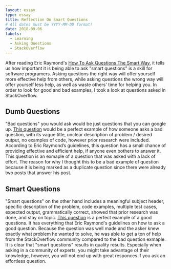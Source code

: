 ```yaml
---
layout: essay
type: essay
title: Reflection On Smart Questions
# All dates must be YYYY-MM-DD format!
date: 2018-09-06
labels:
  - Learning
  - Asking Questions
  - StackOverflow
---
```



After reading Eric Raymond's <a href="http://www.catb.org/esr/faqs/smart-questions.html">How To Ask Questions The Smart Way</a>, it tells us how important it is being able to ask "smart questions" is a skill for software programers. Asking questions the right way will offer yourself more effective help from others, while asking questions the wrong way will offer yourself less help, as well as waste others' time for helping you. In order to look for good and bad examples, I took a look at questions asked in StackOverflow.

<h2 id="dumb-questions">Dumb Questions</h2>

"Bad questions" you would ask would be just questions that you can google up. <a href="https://stackoverflow.com/questions/50642729/select-everything-after-a-certain-word-regular-expression?rq=1">This question</a> would be a perfect example of how someone asks a bad question, with its vague title, unclear description of problem / desired output, no examples of code, however prior research were included. According to Eric Raymond’s guidelines, this question has a small chance of providing effective and efficient help, if anyone even bothers to answer it. This question is an exmaple of a question that was asked with a lack of effort. The reason for why I thought this to be a bad example of question because it is being marked as a duplicate question since there were already two posts that answer his post.

<h2 id="smart-questions">Smart Questions</h2>

"Smart questions" on the other hand includes a meaningful subject header, specific description of the problem, code examples, multiple test cases, expected output, grammatically correct, showed that prior research was done, and stay on topic. <a href="https://stackoverflow.com/questions/11227809/why-is-it-faster-to-process-a-sorted-array-than-an-unsorted-array">This question</a> is a perfect example of a good questions. It has everything that Eric Raymond's guidelines on how to ask a good question. Because the question was well made and the asker knew exactly what problem he wanted to solve, he was able to get a ton of help from the StackOverflow community compared to the bad question exmaple. It is clear that "smart questions" results in quality results. Especially when asking in a community of experts, you might take advantage of their knowledge, however, you will not end up with great responces if you ask an effortless question.
